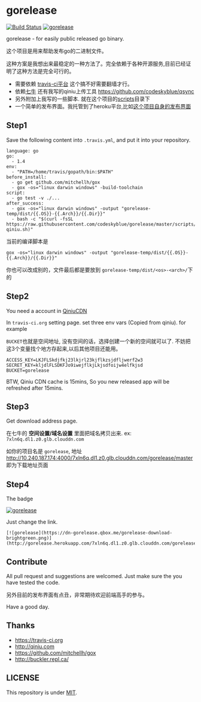 # gorelease
[![Build Status](https://travis-ci.org/codeskyblue/gorelease.svg?branch=master)](https://travis-ci.org/codeskyblue/gorelease)
[![gorelease](https://dn-gorelease.qbox.me/gorelease-download-brightgreen.png)](http://gorelease.herokuapp.com/dn-gobuild5.qbox.me/gorelease/master)

gorelease - for easily public released go binary.

这个项目是用来帮助发布go的二进制文件。

这种方案是我想出来最稳定的一种方法了。完全依赖于各种开源服务,目前已经证明了这种方法是完全可行的。

* 需要依赖 [travis-ci平台](https://travis-ci.org) 这个搞不好需要翻墙才行。
* 依赖[七牛](http://qiniu.com) 还有我写的qiniu上传工具 <https://github.com/codeskyblue/qsync>
* 另外附加上我写的一些脚本. 就在这个项目的[scripts](scripts)目录下
* 一个简单的发布界面。我托管到了heroku平台,比如[这个项目自身的发布界面](http://gorelease.herokuapp.com/dn-gobuild5.qbox.me/gorelease/master)

## Step1
Save the following content into `.travis.yml`, and put it into your repository.

	language: go
	go:
	  - 1.4
	env:
	  - "PATH=/home/travis/gopath/bin:$PATH"
	before_install:
	  - go get github.com/mitchellh/gox
	  - gox -os="linux darwin windows" -build-toolchain
	script:
	  - go test -v ./...
	after_success:
	  - gox -os="linux darwin windows" -output "gorelease-temp/dist/{{.OS}}-{{.Arch}}/{{.Dir}}"
      - bash -c "$(curl -fsSL https://raw.githubusercontent.com/codeskyblue/gorelease/master/scripts/upload-qiniu.sh)"

当前的编译脚本是

	gox -os="linux darwin windows" -output "gorelease-temp/dist/{{.OS}}-{{.Arch}}/{{.Dir}}"

你也可以改成别的，文件最后都是要放到 `gorelease-temp/dist/<os>-<arch>/`下的

## Step2
You need a account in [QiniuCDN](http://www.qiniu.com)

In `travis-ci.org` setting page. set three env vars (Copied from qiniu). for example

`BUCKET`也就是空间地址, 没有空间的话，选择创建一个新的空间就可以了. 不妨把这3个变量找个地方存起来,以后其他项目还能用。

	ACCESS_KEY=LKJFLSkdjfkj23lkjrl23kjflkzsjdfljwerf2w3
	SECRET_KEY=kljdlFLSDKFJo9iwejflkjLkjsdfoijw4elfkjsd
	BUCKET=gorelease

BTW, Qiniu CDN cache is 15mins, So you new released app will be refreshed after 15mins.

## Step3
Get download address page.

在七牛的 **空间设置/域名设置** 里面把域名拷贝出来. ex: `7xln6q.dl1.z0.glb.clouddn.com`

如你的项目名是 `gorelease`, 地址 <http://10.240.187.174:4000/7xln6q.dl1.z0.glb.clouddn.com/gorelease/master> 即为下载地址页面


## Step4
The badge

[![gorelease](https://dn-gorelease.qbox.me/gorelease-download-brightgreen.png)](http://gorelease.herokuapp.com/7xln6q.dl1.z0.glb.clouddn.com/gorelease/master)

Just change the link.

	[![gorelease](https://dn-gorelease.qbox.me/gorelease-download-brightgreen.png)](http://gorelease.herokuapp.com/7xln6q.dl1.z0.glb.clouddn.com/gorelease/master)

## Contribute
All pull request and suggestions are welcomed. Just make sure the you have tested the code.

另外目前的发布界面有点丑，非常期待欢迎前端高手的参与。

Have a good day.
## Thanks
* <https://travis-ci.org>
* <http://qiniu.com>
* <https://github.com/mitchellh/gox>
* <http://buckler.repl.ca/>

## LICENSE
This repository is under [MIT](LICENSE).
